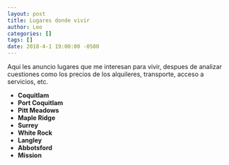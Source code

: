 ```yaml
---
layout: post
title: Lugares donde vivir
author: Leo
categories: []
tags: []
date: 2018-4-1 19:00:00 -0500
---
```


Aqui les anuncio lugares que me interesan para vivir, despues de analizar cuestiones como los precios de los alquileres, transporte, acceso a servicios, etc.

<ul>
<li><strong>Coquitlam</strong></li>
<li><strong>Port Coquitlam</strong></li>
<li><strong>Pitt Meadows</strong></li>
<li><strong>Maple Ridge</strong></li>
<li><strong>Surrey</strong></li>
<li><strong>White Rock</strong></li>
<li><strong>Langley</strong></li>
<li><strong>Abbotsford</strong></li>
<li><strong>Mission</strong></li>
</ul>
